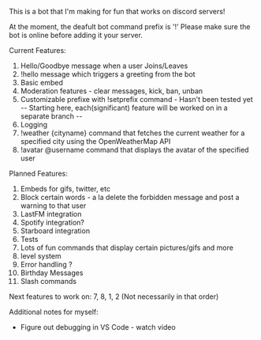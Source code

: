 This is a bot that I'm making for fun that works on discord servers!

At the moment, the deafult bot command prefix is '!'
Please make sure the bot is online before adding it your server.

Current Features: 
1. Hello/Goodbye message when a user Joins/Leaves 
2. !hello message which triggers a greeting from the bot 
3. Basic embed 
4. Moderation features - clear messages, kick, ban, unban
5. Customizable prefixe with !setprefix command - Hasn't  been tested yet
-- Starting here, each(significant) feature will be worked on in a separate branch --
6. Logging
7. !weather {cityname} command that fetches the current weather for a specified city using the OpenWeatherMap API
8. !avatar @username command that displays the avatar of the specified user


Planned Features:
1. Embeds for gifs, twitter, etc
2. Block certain words - a la delete the forbidden message and post a warning to that user 
3. LastFM integration
4. Spotify integration? 
5. Starboard integration
6. Tests
7. Lots of fun commands that display certain pictures/gifs and more
8. level system
9. Error handling ? 
10. Birthday Messages
11. Slash commands

Next features to work on: 7, 8, 1, 2 (Not necessarily in that order)

Additional notes for myself:
- Figure out debugging in VS Code - watch video